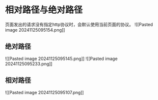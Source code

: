 # 相对路径与绝对路径
页面发出的请求没有指定http协议时，会默认使用当前页面的协议。
![[Pasted image 20241125095154.png]]
## 绝对路径
![[Pasted image 20241125095145.png]]
![[Pasted image 20241125095233.png]]
## 相对路径
![[Pasted image 20241125095107.png]]
